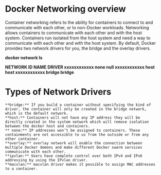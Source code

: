 # Docker Networking overview
Container networking refers to the ability for containers to connect to and communicate with each other, or to non-Docker workloads.
Networking allows containers to communicate with each other and with the host system. Containers run isolated from the host system and need a way to communicate with each other and with the host system.
By default, Docker provides two network drivers for you, the bridge and the overlay drivers.

**docker network ls**

   **NETWORK ID          NAME                DRIVER
   xxxxxxxxxxxx        none                null
   xxxxxxxxxxxx        host                host
   xxxxxxxxxxxx        bridge              bridge**

# Types of Network Drivers

    **bridge:** If you build a container without specifying the kind of driver, the container will only be created in the bridge network, which is the default network. 
    **host:** Containers will not have any IP address they will be directly created in the system network which will remove isolation between the docker host and containers. 
    ** none:** IP addresses won’t be assigned to containers. These containments are not accessible to us from the outside or from any other container.
    **overlay:** overlay network will enable the connection between multiple Docker demons and make different Docker swarm services communicate with each other.
    **ipvlan:** Users have complete control over both IPv4 and IPv6 addressing by using the IPvlan driver.
    **macvlan:** macvlan driver makes it possible to assign MAC addresses to a container. 
